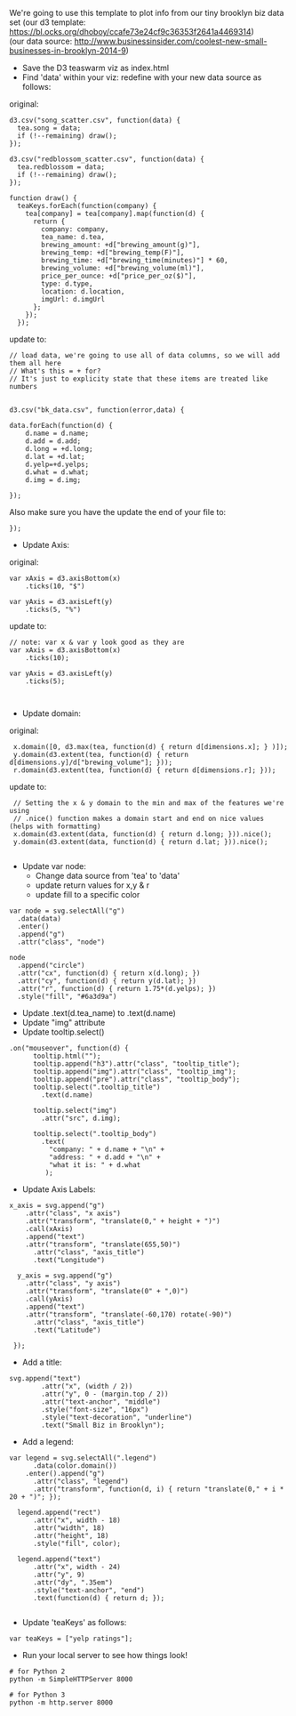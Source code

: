 
We're going to use this template to plot info from our tiny brooklyn biz data set
(our d3 template: https://bl.ocks.org/dhoboy/ccafe73e24cf9c36353f2641a4469314)     
(our data source: http://www.businessinsider.com/coolest-new-small-businesses-in-brooklyn-2014-9)

 - Save the D3 teaswarm viz as index.html    
 - Find 'data' within your viz: redefine with your new data source as follows: 

original:
```
d3.csv("song_scatter.csv", function(data) {
  tea.song = data;
  if (!--remaining) draw();
});

d3.csv("redblossom_scatter.csv", function(data) {
  tea.redblossom = data;
  if (!--remaining) draw();
});

function draw() {
  teaKeys.forEach(function(company) {
    tea[company] = tea[company].map(function(d) {
      return {
        company: company,
        tea_name: d.tea,
        brewing_amount: +d["brewing_amount(g)"],
        brewing_temp: +d["brewing_temp(F)"],
        brewing_time: +d["brewing_time(minutes)"] * 60,
        brewing_volume: +d["brewing_volume(ml)"],
        price_per_ounce: +d["price_per_oz($)"],
        type: d.type,
        location: d.location,
        imgUrl: d.imgUrl
      };
    });
  });
```

update to:
```                 
// load data, we're going to use all of data columns, so we will add them all here 
// What's this = + for?
// It's just to explicity state that these items are treated like numbers


d3.csv("bk_data.csv", function(error,data) {

data.forEach(function(d) {
    d.name = d.name;
    d.add = d.add;
    d.long = +d.long;
    d.lat = +d.lat;
    d.yelp=+d.yelps;
    d.what = d.what;
    d.img = d.img;

});
```

Also make sure you have the update the end of your file to:   
```
});
```


</script>

 - Update Axis: 

original: 
```
var xAxis = d3.axisBottom(x)
    .ticks(10, "$")

var yAxis = d3.axisLeft(y)
    .ticks(5, "%")
```

update to:
```
// note: var x & var y look good as they are  
var xAxis = d3.axisBottom(x)
    .ticks(10);

var yAxis = d3.axisLeft(y)
    .ticks(5);
    
   
```
 - Update domain:

original:

```
 x.domain([0, d3.max(tea, function(d) { return d[dimensions.x]; } )]);
 y.domain(d3.extent(tea, function(d) { return d[dimensions.y]/d["brewing_volume"]; }));
 r.domain(d3.extent(tea, function(d) { return d[dimensions.r]; }));
 ```
 
 update to:
 
 ```
  // Setting the x & y domain to the min and max of the features we're using
  // .nice() function makes a domain start and end on nice values (helps with formatting)
  x.domain(d3.extent(data, function(d) { return d.long; })).nice();
  y.domain(d3.extent(data, function(d) { return d.lat; })).nice();
  
  ```
  
-  Update var node:   
   - Change data source from 'tea' to 'data'   
   - update return values for x,y & r
   - update fill to a specific color
  
  ```
  var node = svg.selectAll("g")
    .data(data)
    .enter()
    .append("g")
    .attr("class", "node")
    
  node
    .append("circle")
    .attr("cx", function(d) { return x(d.long); })
    .attr("cy", function(d) { return y(d.lat); })
    .attr("r", function(d) { return 1.75*(d.yelps); })
    .style("fill", "#6a3d9a")
 
 ```
 
 - Update .text(d.tea_name) to .text(d.name)
 - Update "img" attribute
 - Update tooltip.select()
 
 
 ```
 .on("mouseover", function(d) {
       tooltip.html("");
       tooltip.append("h3").attr("class", "tooltip_title");
       tooltip.append("img").attr("class", "tooltip_img");
       tooltip.append("pre").attr("class", "tooltip_body");
       tooltip.select(".tooltip_title")
         .text(d.name)

       tooltip.select("img")
         .attr("src", d.img);

       tooltip.select(".tooltip_body")
         .text( 
           "company: " + d.name + "\n" + 
           "address: " + d.add + "\n" +
           "what it is: " + d.what 
          );
```
- Update Axis Labels: 
```
x_axis = svg.append("g")
    .attr("class", "x axis")
    .attr("transform", "translate(0," + height + ")")
    .call(xAxis)
    .append("text")
    .attr("transform", "translate(655,50)")
      .attr("class", "axis_title")
      .text("Longitude")

  y_axis = svg.append("g")
    .attr("class", "y axis")
    .attr("transform", "translate(0" + ",0)")
    .call(yAxis)
    .append("text")
    .attr("transform", "translate(-60,170) rotate(-90)")
      .attr("class", "axis_title")
      .text("Latitude") 
      
 });
  ```
  
- Add a title: 

```
svg.append("text")
        .attr("x", (width / 2))             
        .attr("y", 0 - (margin.top / 2))
        .attr("text-anchor", "middle")  
        .style("font-size", "16px") 
        .style("text-decoration", "underline")  
        .text("Small Biz in Brooklyn");
```

- Add a legend: 

```
var legend = svg.selectAll(".legend")
      .data(color.domain())
    .enter().append("g")
      .attr("class", "legend")
      .attr("transform", function(d, i) { return "translate(0," + i * 20 + ")"; });

  legend.append("rect")
      .attr("x", width - 18)
      .attr("width", 18)
      .attr("height", 18)
      .style("fill", color);

  legend.append("text")
      .attr("x", width - 24)
      .attr("y", 9)
      .attr("dy", ".35em")
      .style("text-anchor", "end")
      .text(function(d) { return d; });
      
``` 

- Update 'teaKeys' as follows: 

```
var teaKeys = ["yelp ratings"];
```

- Run your local server to see how things look! 

```
# for Python 2
python -m SimpleHTTPServer 8000
```

```
# for Python 3
python -m http.server 8000
```
